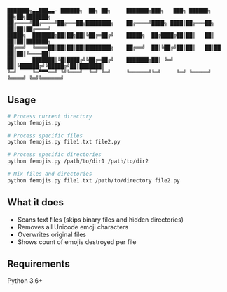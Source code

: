     
    ███████╗▄▄███▄▄· ██████╗  ██╗ ██╗     ███████╗███╗   ███╗ ██████╗      ██╗██╗███████╗
    ██╔════╝██╔════╝██╔═══██╗████████╗    ██╔════╝████╗ ████║██╔═══██╗     ██║██║██╔════╝
    █████╗  ███████╗██║██╗██║╚██╔═██╔╝    █████╗  ██╔████╔██║██║   ██║     ██║██║███████╗
    ██╔══╝  ╚════██║██║██║██║████████╗    ██╔══╝  ██║╚██╔╝██║██║   ██║██   ██║██║╚════██║
    ██║     ███████║╚█║████╔╝╚██╔═██╔╝    ███████╗██║ ╚═╝ ██║╚██████╔╝╚█████╔╝██║███████║
    ╚═╝     ╚═▀▀▀══╝ ╚╝╚═══╝  ╚═╝ ╚═╝     ╚══════╝╚═╝     ╚═╝ ╚═════╝  ╚════╝ ╚═╝╚══════╝
                                                                                        


## Usage

```bash
# Process current directory
python femojis.py

# Process specific files
python femojis.py file1.txt file2.py

# Process specific directories
python femojis.py /path/to/dir1 /path/to/dir2

# Mix files and directories
python femojis.py file1.txt /path/to/directory file2.py
```

## What it does

- Scans text files (skips binary files and hidden directories)
- Removes all Unicode emoji characters
- Overwrites original files
- Shows count of emojis destroyed per file

## Requirements

Python 3.6+
